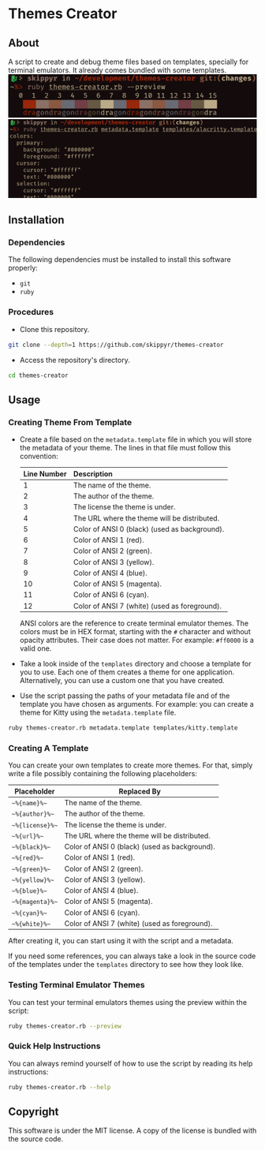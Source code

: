 # Themes Creator
## About
A script to create and debug theme files based on templates, specially for terminal emulators. It already comes bundled with some templates.
![](images/preview-0.png)
![](images/preview-1.png)

## Installation
### Dependencies
The following dependencies must be installed to install this software properly:
-   `git`
-   `ruby`

### Procedures
-   Clone this repository.
```bash
git clone --depth=1 https://github.com/skippyr/themes-creator
```

-   Access the repository's directory.
```bash
cd themes-creator
```

## Usage

### Creating Theme From Template
-   Create a file based on the `metadata.template` file in which you will store the metadata of your theme. The lines in that file must follow this convention:

    | Line Number | Description |
    | - | - |
    | 1 | The name of the theme. |
    | 2 | The author of the theme. |
    | 3 | The license the theme is under. |
    | 4 | The URL where the theme will be distributed. |
    | 5 | Color of ANSI 0 (black) (used as background). |
    | 6 | Color of ANSI 1 (red). |
    | 7 | Color of ANSI 2 (green). |
    | 8 | Color of ANSI 3 (yellow). |
    | 9 | Color of ANSI 4 (blue). |
    | 10 | Color of ANSI 5 (magenta). |
    | 11 | Color of ANSI 6 (cyan). |
    | 12 | Color of ANSI 7 (white) (used as foreground). |

    ANSI colors are the reference to create terminal emulator themes. The colors must be in HEX format, starting with the `#` character and without opacity attributes. Their case does not matter. For example: `#ff0000` is a valid one.

-   Take a look inside of the `templates` directory and choose a template for you to use. Each one of them creates a theme for one application. Alternatively, you can use a custom one that you have created.

-   Use the script passing the paths of your metadata file and of the template you have chosen as arguments. For example: you can create a theme for Kitty using the `metadata.template` file.
```bash
ruby themes-creator.rb metadata.template templates/kitty.template
```

### Creating A Template
You can create your own templates to create more themes. For that, simply write a file possibly containing the following placeholders:

| Placeholder | Replaced By |
| - | - |
| `~%{name}%~` | The name of the theme. |
| `~%{author}%~` | The author of the theme. |
| `~%{license}%~` | The license the theme is under. |
| `~%{url}%~` | The URL where the theme will be distributed. |
| `~%{black}%~` | Color of ANSI 0 (black) (used as background). |
| `~%{red}%~` | Color of ANSI 1 (red). |
| `~%{green}%~` | Color of ANSI 2 (green). |
| `~%{yellow}%~` | Color of ANSI 3 (yellow). |
| `~%{blue}%~` | Color of ANSI 4 (blue). |
| `~%{magenta}%~` | Color of ANSI 5 (magenta). |
| `~%{cyan}%~` | Color of ANSI 6 (cyan). |
| `~%{white}%~` | Color of ANSI 7 (white) (used as foreground). |

After creating it, you can start using it with the script and a metadata.

If you need some references, you can always take a look in the source code of the templates under the `templates` directory to see how they look like.

### Testing Terminal Emulator Themes
You can test your terminal emulators themes using the preview within the script:
```bash
ruby themes-creator.rb --preview
```

### Quick Help Instructions
You can always remind yourself of how to use the script by reading its help instructions:
```bash
ruby themes-creator.rb --help
```

## Copyright
This software is under the MIT license. A copy of the license is bundled with the source code.
